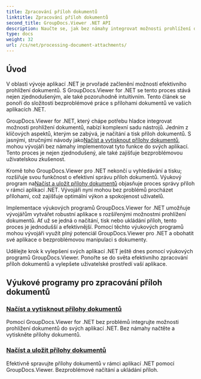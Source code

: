 ```yaml
---
title: Zpracování příloh dokumentů
linktitle: Zpracování příloh dokumentů
second_title: GroupDocs.Viewer .NET API
description: Naučte se, jak bez námahy integrovat možnosti prohlížení dokumentů do vašich aplikací .NET pomocí GroupDocs.Viewer. Spravujte přílohy dokumentů efektivně.
type: docs
weight: 32
url: /cs/net/processing-document-attachments/
--- 
```

## Úvod

V oblasti vývoje aplikací .NET je prvořadé začlenění možností efektivního prohlížení dokumentů. S GroupDocs.Viewer for .NET se tento proces stává nejen zjednodušeným, ale také pozoruhodně intuitivním. Tento článek se ponoří do složitosti bezproblémové práce s přílohami dokumentů ve vašich aplikacích .NET.

 GroupDocs.Viewer for .NET, který chápe potřebu hladce integrovat možnosti prohlížení dokumentů, nabízí komplexní sadu nástrojů. Jedním z klíčových aspektů, kterým se zabývá, je načítání a tisk příloh dokumentů. S jasnými, stručnými návody jako[Načíst a vytisknout přílohy dokumentů](./retrieve-and-print-attachments/), mohou vývojáři bez námahy implementovat tyto funkce do svých aplikací. Tento proces je nejen zjednodušený, ale také zajišťuje bezproblémovou uživatelskou zkušenost.

Kromě toho GroupDocs.Viewer pro .NET nekončí u vyhledávání a tisku; rozšiřuje svou funkčnost o efektivní správu příloh dokumentů. Výukový program na[Načíst a uložit přílohy dokumentů](./retrieve-and-save-attachments/) objasňuje proces správy příloh v rámci aplikací .NET. Vývojáři nyní mohou bez problémů procházet přílohami, což zajišťuje optimální výkon a spokojenost uživatelů.

Implementace výukových programů GroupDocs.Viewer for .NET umožňuje vývojářům vytvářet robustní aplikace s rozšířenými možnostmi prohlížení dokumentů. Ať už se jedná o načítání, tisk nebo ukládání příloh, tento proces je jednodušší a efektivnější. Pomocí těchto výukových programů mohou vývojáři využít plný potenciál GroupDocs.Viewer pro .NET a obohatit své aplikace o bezproblémovou manipulaci s dokumenty.

Udělejte krok k vylepšení svých aplikací .NET ještě dnes pomocí výukových programů GroupDocs.Viewer. Ponořte se do světa efektivního zpracování příloh dokumentů a vylepšete uživatelské prostředí vaší aplikace.

## Výukové programy pro zpracování příloh dokumentů
### [Načíst a vytisknout přílohy dokumentů](./retrieve-and-print-attachments/)
Pomocí GroupDocs.Viewer for .NET bez problémů integrujte možnosti prohlížení dokumentů do svých aplikací .NET. Bez námahy načtěte a vytiskněte přílohy dokumentů.
### [Načíst a uložit přílohy dokumentů](./retrieve-and-save-attachments/)
Efektivně spravujte přílohy dokumentů v rámci aplikací .NET pomocí GroupDocs.Viewer. Bezproblémové načítání a ukládání příloh.